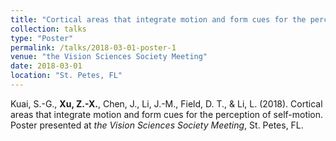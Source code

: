 ```yaml
---
title: "Cortical areas that integrate motion and form cues for the perception of self-motion."
collection: talks
type: "Poster"
permalink: /talks/2018-03-01-poster-1
venue: "the Vision Sciences Society Meeting"
date: 2018-03-01
location: "St. Petes, FL"
---
```

Kuai, S.-G., **Xu, Z.-X.**, Chen, J., Li, J.-M., Field, D. T., & Li, L. (2018). Cortical areas that integrate motion and form cues for the perception of self-motion. Poster presented at *the Vision Sciences Society Meeting*, St. Petes, FL. 
